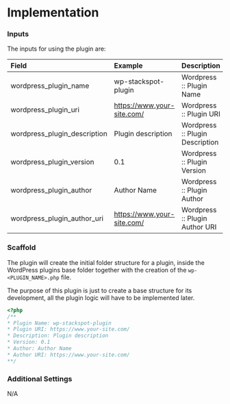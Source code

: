 # Implementation

### **Inputs**
The inputs for using the plugin are:  

| **Field** | **Example** | **Description** |
| :--- | :--- | :--- |
| wordpress_plugin_name | wp-stackspot-plugin | Wordpress :: Plugin Name |
| wordpress_plugin_uri | https://www.your-site.com/ | Wordpress :: Plugin URI |
| wordpress_plugin_description | Plugin description | Wordpress :: Plugin Description |
| wordpress_plugin_version | 0.1 | Wordpress :: Plugin Version |
| wordpress_plugin_author | Author Name | Wordpress :: Plugin Author |
| wordpress_plugin_author_uri | https://www.your-site.com/ | Wordpress :: Plugin Author URI |

### Scaffold

The plugin will create the initial folder structure for a plugin, inside the WordPress plugins base folder together with the creation of the ``wp-<PLUGIN_NAME>.php`` file.

The purpose of this plugin is just to create a base structure for its development, all the plugin logic will have to be implemented later. 

```php
<?php
/**
* Plugin Name: wp-stackspot-plugin
* Plugin URI: https://www.your-site.com/
* Description: Plugin description
* Version: 0.1
* Author: Author Name
* Author URI: https://www.your-site.com/
**/
```

### Additional Settings

N/A

